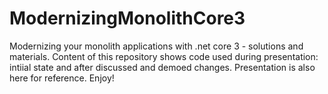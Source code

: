 # ModernizingMonolithCore3
Modernizing your monolith applications with .net core 3 - solutions and materials.
Content of this repository shows code used during presentation: intiial state and after discussed and demoed changes. Presentation is also here for reference. Enjoy!
